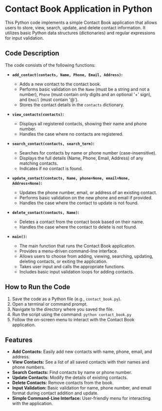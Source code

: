 # Contact Book Application in Python

This Python code implements a simple Contact Book application that allows users to store, view, search, update, and delete contact information. It utilizes basic Python data structures (dictionaries) and regular expressions for input validation.

## Code Description

The code consists of the following functions:

* **`add_contact(contacts, Name, Phone, Email, Address)`:**
    * Adds a new contact to the contact book.
    * Performs basic validation on the `Name` (must be a string and not a number), `Phone` (must contain only digits and an optional '+' sign), and `Email` (must contain '@').
    * Stores the contact details in the `contacts` dictionary.

* **`view_contacts(contacts)`:**
    * Displays all registered contacts, showing their name and phone number.
    * Handles the case where no contacts are registered.

* **`search_contact(contacts, search_term)`:**
    * Searches for contacts by name or phone number (case-insensitive).
    * Displays the full details (Name, Phone, Email, Address) of any matching contacts.
    * Indicates if no contact is found.

* **`update_contact(contacts, Name, phone=None, email=None, Address=None)`:**
    * Updates the phone number, email, or address of an existing contact.
    * Performs basic validation on the new phone and email if provided.
    * Handles the case where the contact to update is not found.

* **`delete_contact(contacts, Name)`:**
    * Deletes a contact from the contact book based on their name.
    * Handles the case where the contact to delete is not found.

* **`main()`:**
    * The main function that runs the Contact Book application.
    * Provides a menu-driven command-line interface.
    * Allows users to choose from adding, viewing, searching, updating, deleting contacts, or exiting the application.
    * Takes user input and calls the appropriate functions.
    * Includes basic input validation loops for adding contacts.

## How to Run the Code

1.  Save the code as a Python file (e.g., `contact_book.py`).
2.  Open a terminal or command prompt.
3.  Navigate to the directory where you saved the file.
4.  Run the script using the command: `python contact_book.py`
5.  Follow the on-screen menu to interact with the Contact Book application.

## Features

* **Add Contacts:** Easily add new contacts with name, phone, email, and address.
* **View Contacts:** See a list of all saved contacts with their names and phone numbers.
* **Search Contacts:** Find contacts by name or phone number.
* **Update Contacts:** Modify the details of existing contacts.
* **Delete Contacts:** Remove contacts from the book.
* **Input Validation:** Basic validation for name, phone number, and email format during contact addition and update.
* **Simple Command-Line Interface:** User-friendly menu for interacting with the application.
